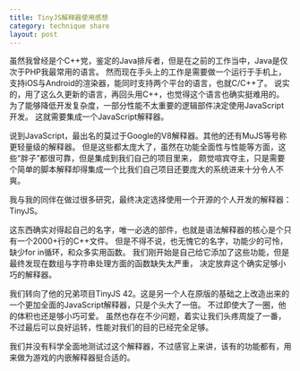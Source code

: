 ```yaml
---
title: TinyJS解释器使用感想
category: technique share
layout: post
---
```

虽然我曾经是个C++党，鉴定的Java排斥者，但是在之前的工作当中，Java是仅次于PHP我最常用的语言。
然而现在手头上的工作是需要做一个运行于手机上，支持iOS与Android的渲染器，能同时支持两个平台的语言，也就C/C++了。
说实的，用了这么久更新的语言，再回头用C++，也觉得这个语言也确实挺难用的。
为了能够降低开发复杂度，一部分性能不太重要的逻辑部件决定使用JavaScript开发。
这就需要集成一个JavaScript解释器。

说到JavaScript，最出名的莫过于Google的V8解释器。其他的还有MuJS等号称更轻量级的解释器。
但是这些都太庞大了，虽然在功能全面性与性能等方面，这些“胖子”都很可靠，但是集成到我们自己的项目里来，
颇觉喧宾夺主，只是需要个简单的脚本解释却得集成一个比我们自己项目还要庞大的系统进来十分令人不爽。

我与我的同伴在做过很多研究，最终决定选择使用一个开源的个人开发的解释器：TinyJS。

这东西确实对得起自己的名字，唯一必选的部件，也就是语法解释器的核心是个只有一个2000+行的C++文件。
但是不得不说，也无愧它的名字，功能少的可怜，缺少for in循环，和众多实用函数。
我们刚开始是自己给它添加了这些功能，但是最终发现在数组与字符串处理方面的函数缺失太严重，
决定放弃这个确实足够小巧的解释器。

我们转向了他的兄弟项目TinyJS 42。这是另一个人在原版的基础之上改造出来的一个更加全面的JavaScript解释器，只是个头大了一倍。
不过即使大了一圈，他的体积也还是够小巧可爱。
虽然也存在不少问题，着实让我们头疼周旋了一番，不过最后可以良好运转，性能对我们的目的已经完全足够。

我们并没有科学全面地测试过这个解释器，不过感官上来讲，该有的功能都有，用来做为游戏的内嵌解释器挺合适的。
